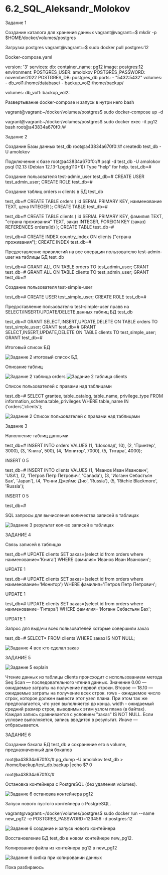 # 6.2_SQL_Aleksandr_Molokov

Задание 1

Создание каталога для хранения данных
vagrant@vagrant:~$ mkdir -p $HOME/docker/volumes/postgres

Загрузка postgres
vagrant@vagrant:~$ sudo docker pull postgres:12

Docker-compose.yaml

version: '3'
services:
 db:
   container_name: pg12
   image: postgres:12
   environment:
     POSTGRES_USER: amolokov
     POSTGRES_PASSWORD: november2022
     POSTGRES_DB: postgres_db
   ports:
     - "5432:5432"
   volumes:
     - db_vol1:/home/database/
     - backup_vol2:/home/backup/

volumes:
 db_vol1:
 backup_vol2:

Развертывание docker-compose  и запуск в нутри него bash

vagrant@vagrant:~/docker/volumes/postgres$ sudo docker-compose up -d

vagrant@vagrant:~/docker/volumes/postgres$ sudo docker exec -it pg12 bash
root@a43834a670f0:/#

Задание 2

Создание Базы данных test_db
root@a43834a670f0:/# createdb test_db -U amolokov

Подключение к базе
root@a43834a670f0:/# psql -d test_db -U amolokov
psql (12.13 (Debian 12.13-1.pgdg110+1))
Type "help" for help.
test_db=#

Создание пользователя test-admin_user
test_db=# CREATE USER test_admin_user;
CREATE ROLE
test_db=#

Создание таблиц orders и clients в БД test_db

test_db=# CREATE TABLE orders
(
   id SERIAL PRIMARY KEY,
   наименование TEXT,
   цена INTEGER
);
CREATE TABLE
test_db=#

test_db=# CREATE TABLE clients
(
    id SERIAL PRIMARY KEY,
    фамилия TEXT,
    "страна проживания" TEXT,
    заказ INTEGER,
    FOREIGN KEY (заказ) REFERENCES orders(id)
);
CREATE TABLE
test_db=#

test_db=# CREATE INDEX country_index ON clients ("страна проживания");
CREATE INDEX
test_db=#

Предоставление привилегий на все операции пользователю test-admin-user на таблицы БД test_db

test_db=# GRANT ALL ON TABLE orders TO test_admin_user;
GRANT
test_db=# GRANT ALL ON TABLE clients TO test_admin_user;
GRANT
test_db=#

Создание пользователя test-simple-user

test_db=# CREATE USER test_simple_user;
CREATE ROLE
test_db=#

Предоставление пользователю test-simple-user правв на SELECT/INSERT/UPDATE/DELETE данных таблиц БД test_db

test_db=# GRANT SELECT,INSERT,UPDATE,DELETE ON TABLE orders TO test_simple_user;
GRANT
test_db=# GRANT SELECT,INSERT,UPDATE,DELETE ON TABLE clients TO test_simple_user;
GRANT
test_db=#

Итоговый список БД

![Задание 2 итоговый список БД](https://user-images.githubusercontent.com/109212419/204089546-354fae66-eed4-466f-a23f-508037116482.jpg)


Описание таблиц

![Задание 2 таблица orders](https://user-images.githubusercontent.com/109212419/204089586-e60825c9-0e1c-4a65-a2b1-3c45c052bab7.jpg)
![Задание 2 таблица clients](https://user-images.githubusercontent.com/109212419/204089592-2d6ac019-c7ec-4ee6-b59f-9ad3ecf4f125.jpg)


Список пользователей с правами над таблицами

test_db=# SELECT grantee, table_catalog, table_name, privilege_type FROM information_schema.table_privileges WHERE table_name IN ('orders','clients');


![Задание 2 Список пользователей с правами над таблицами](https://user-images.githubusercontent.com/109212419/204089514-9e2ff2e9-a6b9-4b72-a442-e865236a587a.jpg)


Задание 3

Наполнение таблиц данными

test_db=# INSERT INTO orders VALUES (1, 'Шоколад', 10), (2, 'Принтер', 3000), (3, 'Книга', 500), (4, 'Монитор', 7000), (5, 'Гитара', 4000);

INSERT 0 5

test_db=# INSERT INTO clients VALUES (1, 'Иванов Иван Иванович', 'USA'), (2, 'Петров Петр Петрович', 'Canada'), (3, 'Иоганн Себастьян Бах', 'Japan'), (4, 'Ронни Джеймс Дио', 'Russia'), (5, 'Ritchie Blackmore', 'Russia');

INSERT 0 5


test_db=#

SQL запросы для вычисления количества записей в таблицах

![Задание 3 результат кол-во записей в таблицах ](https://user-images.githubusercontent.com/109212419/204155271-e855f4c7-aae8-4482-b5c6-651efd67c622.jpg)

ЗАДАНИЕ 4

Связь записей в таблицах

test_db=#  UPDATE clients SET заказ=(select id from orders where наименование='Книга') WHERE фамилия='Иванов Иван Иванович';

UPDATE 1

test_db=# UPDATE clients SET заказ=(select id from orders where наименование='Монитор') WHERE фамилия='Петров Петр Петрович';

UPDATE 1

test_db=# UPDATE clients SET заказ=(select id from orders where наименование='Гитара') WHERE фамилия='Иоганн Себастьян Бах';

UPDATE 1

Запрос для выдачи всех пользователей которые совершили заказ

test_db=# SELECT* FROM clients WHERE заказ IS NOT NULL;

![Задание 4 все кто сделал заказ](https://user-images.githubusercontent.com/109212419/204155721-ae97b7ae-780f-4cba-abc0-141fdf73ebe9.jpg)

ЗАДАНИЕ 5

![Задание 5 explain](https://user-images.githubusercontent.com/109212419/204155835-62cb6986-f481-4246-9a04-9505efe1ee49.jpg)

Чтение данных из таблицы clients происходит с использованием метода Seq Scan — последовательного чтения данных. Значение 0.00 — ожидаемые затраты на получение первой строки. Второе — 18.10 — ожидаемые затраты на получение всех строк. rows - ожидаемое число строк, которое должен вывести этот узел плана. При этом так же предполагается, что узел выполняется до конца. width - ожидаемый средний размер строк, выводимых этим узлом плана (в байтах). Каждая запись сравнивается с условием "заказ" IS NOT NULL. Если условие выполняется, запись вводится в результат. Иначе — отбрасывается.

ЗАДАНИЕ 6

Создание бэкапа БД test_db и сохранение его в volume, предназначенный для бэкапов

root@a43834a670f0:/# pg_dump -U amolokov test_db > /home/backup/test_db.backup |echo $?
0

root@a43834a670f0:/#

Остановка контейнера с PostgreSQL (без удаления volumes).

![Задание 6 остановка контейнера pg12](https://user-images.githubusercontent.com/109212419/204156329-c32eab3b-8ff1-4415-9811-7eefbc593f48.jpg)


Запуск нового пустого контейнера с PostgreSQL.

vagrant@vagrant:~/docker/volumes/postgres$ sudo docker run --name new_pg12 -e POSTGRES_PASSWORD=123456 -d postgres:12

![Задание 6 создание и запуск нового контейнера](https://user-images.githubusercontent.com/109212419/204156520-4b348a7a-93ab-4398-bc4c-9fde73b0644f.jpg)


Восстановление БД test_db в новом контейнере new_pg12.

Копирование файла из контейнера pg12 в new_pg12

![Задание 6 оибка при копировании данных](https://user-images.githubusercontent.com/109212419/204158844-38b19e84-16d9-407b-9630-d2cd982dce28.jpg)

Пока разбираюсь
















